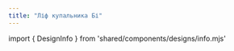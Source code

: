 ```yaml
---
title: "Ліф купальника Бі"
---
```


import { DesignInfo } from 'shared/components/designs/info.mjs'

<DesignInfo design='bee' docs />

